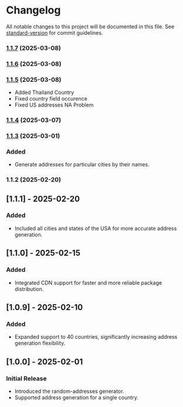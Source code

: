 # Changelog

All notable changes to this project will be documented in this file. See [standard-version](https://github.com/conventional-changelog/standard-version) for commit guidelines.

### [1.1.7](https://github.com/textcompare/random-addresses-generator/compare/v1.1.6...v1.1.7) (2025-03-08)

### [1.1.6](https://github.com/textcompare/random-addresses-generator/compare/v1.1.5...v1.1.6) (2025-03-08)

### [1.1.5](https://github.com/textcompare/random-addresses-generator/compare/v1.1.4...v1.1.5) (2025-03-08)
- Added Thailand Country
- Fixed country field occurence
- Fixed US addresses NA Problem

### [1.1.4](https://github.com/textcompare/random-addresses-generator/compare/v1.1.3...v1.1.4) (2025-03-07)

### [1.1.3](https://github.com/textcompare/random-addresses-generator/compare/v1.1.2...v1.1.3) (2025-03-01)
### Added
- Generate addresses for particular cities by their names.

### 1.1.2 (2025-02-20)

## [1.1.1] - 2025-02-20
### Added
- Included all cities and states of the USA for more accurate address generation.

## [1.1.0] - 2025-02-15
### Added
- Integrated CDN support for faster and more reliable package distribution.

## [1.0.9] - 2025-02-10
### Added
- Expanded support to 40 countries, significantly increasing address generation flexibility.

## [1.0.0] - 2025-02-01
### Initial Release
- Introduced the random-addresses generator.
- Supported address generation for a single country.

